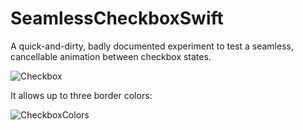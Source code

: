 # SeamlessCheckboxSwift

A quick-and-dirty, badly documented experiment to test a seamless, cancellable animation between checkbox states.

![Checkbox](https://user-images.githubusercontent.com/24377039/84311830-458a6b00-ab64-11ea-9fcf-c02b82f216dd.gif)

It allows up to three border colors:

![CheckboxColors](https://user-images.githubusercontent.com/24377039/84311843-4b804c00-ab64-11ea-8ad6-3c7f4afb286e.gif)

